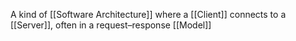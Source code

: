 A kind of [[Software Architecture]] where a [[Client]] connects to a [[Server]], often in a request–response [[Model]]
